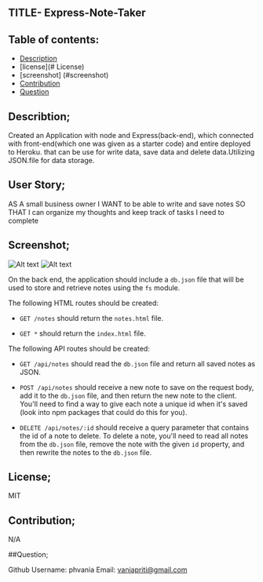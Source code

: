 ##  TITLE-    Express-Note-Taker   

## Table of contents:
  - [Description](#description)
  - [license](# License)
  - [screenshot] (#screenshot) 
  - [Contribution](#Contribution)
  - [Question](#question)

## Describtion;
Created an Application with node and Express(back-end), which connected with front-end(which one  was given as a starter code) and  entire deployed  to  Heroku. that can be use for write data, save data and delete data.Utilizing JSON.file  for data storage.


## User Story;
AS A small business owner
I WANT to be able to write and save notes
SO THAT I can organize my thoughts and keep track of tasks I need to complete

## Screenshot;

![Alt text](image-4.png)
![Alt text](image-3.png)


On the back end, the application should include a `db.json` file that will be used to store and retrieve notes using the `fs` module.

The following HTML routes should be created:

* `GET /notes` should return the `notes.html` file.

* `GET *` should return the `index.html` file.

The following API routes should be created:

* `GET /api/notes` should read the `db.json` file and return all saved notes as JSON.

* `POST /api/notes` should receive a new note to save on the request body, add it to the `db.json` file, and then return the new note to the client. You'll need to find a way to give each note a unique id when it's saved (look into npm packages that could do this for you).
* `DELETE /api/notes/:id` should receive a query parameter that contains the id of a note to delete. To delete a note, you'll need to read all notes from the `db.json` file, remove the note with the given `id` property, and then rewrite the notes to the `db.json` file.

## License;
MIT

## Contribution;
N/A

##Question;

Github Username:  phvania
Email:  vaniapriti@gmail.com


